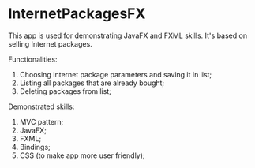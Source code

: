 # InternetPackagesFX
This app is used for demonstrating JavaFX and FXML skills. It's based on selling Internet packages.

Functionalities:
1. Choosing Internet package parameters and saving it in list;
2. Listing all packages that are already bought;
3. Deleting packages from list;

Demonstrated skills:
1. MVC pattern;
2. JavaFX;
3. FXML;
3. Bindings;
4. CSS (to make app more user friendly);

